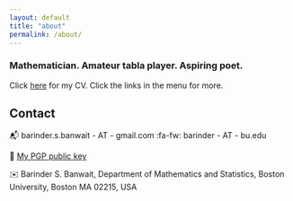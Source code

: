```yaml
---
layout: default
title: "about"
permalink: /about/
---
```


### Mathematician. Amateur tabla player. Aspiring poet.

Click [here](https://barinderbanwait.github.io/cv/bsb_cv.pdf) for my CV. Click the links in the menu for more.

## Contact

:mailbox_with_mail: barinder.s.banwait - AT - gmail.com
:fa-fw: barinder - AT - bu.edu

:lock_with_ink_pen: [My PGP public key](https://keyserver.ubuntu.com/pks/lookup?op=get&search=0xe04e3d10c3178bef)

:envelope: Barinder S. Banwait, Department of Mathematics and Statistics, Boston University, Boston MA 02215, USA

<a href="https://github.com/barinderbanwait"><i class="fa-brands fa-github fa-5x" style="color:black"></i></a> &nbsp;&nbsp; <a href="https://www.linkedin.com/in/barinderbanwait"><i class="fa-brands fa-linkedin fa-5x"></i></a> &nbsp;&nbsp; <a href="https://www.strava.com/athletes/barinderbanwait"><i class="fa-brands fa-strava fa-5x" style="color:orange"></i></a>